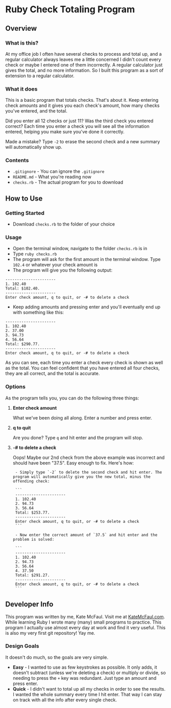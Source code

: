 # Ruby Check Totaling Program

## Overview

### What is this?

At my office job I often have several checks to process and total up, and a regular calculator always leaves me a little concerned I didn't count every check or maybe I entered one of them incorrectly. A regular calculator just gives the total, and no more information. So I built this program as a sort of extension to a regular calculator. 

### What it does

This is a basic program that totals checks. That's about it. Keep entering check amounts and it gives you each check's amount, how many checks you've entered, and the total. 

Did you enter all 12 checks or just 11? Was the third check you entered correct? Each time you enter a check you will see all the information entered, helping you make sure you've done it correctly.

Made a mistake? Type `-2` to erase the second check and a new summary will automatically show up.

### Contents

- `.gitignore` - You can ignore the `.gitignore`
- `README.md` - What you're reading now
- `checks.rb` - The actual program for you to download

## How to Use

### Getting Started

- Download `checks.rb` to the folder of your choice

### Usage

- Open the terminal window, navigate to the folder `checks.rb` is in
- Type `ruby checks.rb`
- The program will ask for the first amount in the terminal window. Type `102.4` or whatever your check amount is
- The program will give you the following output:

```
----------------------
1. 102.40
Total: $102.40.
----------------------
Enter check amount, q to quit, or -# to delete a check
```

- Keep adding amounts and pressing enter and you'll eventually end up with something like this:

```
----------------------
1. 102.40
2. 37.00
3. 94.73
4. 56.64
Total: $290.77.
----------------------
Enter check amount, q to quit, or -# to delete a check
```

As you can see, each time you enter a check every check is shown as well as the total. You can feel confident that you have entered all four checks, they are all correct, and the total is accurate.

### Options

As the program tells you, you can do the following three things:

1. **Enter check amount** 
	
	What we've been doing all along. Enter a number and press enter.

2. **q to quit**
	
	Are you done? Type `q` and hit enter and the program will stop.

3. **-# to delete a check**
	
	Oops! Maybe our 2nd check from the above example was incorrect and should have been "37.5". Easy enough to fix. Here's how:
	
		- Simply type `-2` to delete the second check and hit enter. The program will automatically give you the new total, minus the offending check:

		```
		----------------------
		1. 102.40
		2. 94.73
		3. 56.64
		Total: $253.77.
		----------------------
		Enter check amount, q to quit, or -# to delete a check
		```

		- Now enter the correct amount of `37.5` and hit enter and the problem is solved:

		```
		----------------------
		1. 102.40
		2. 94.73
		3. 56.64
		4. 37.50
		Total: $291.27.
		----------------------
		Enter check amount, q to quit, or -# to delete a check
		```

## Developer Info

This program was written by me, Kate McFaul. Visit me at <a href="http://katemcfaul.com">KateMcFaul.com</a>. While learning Ruby I wrote many (many) small programs to practice. This program I actually use almost every day at work and find it very useful. This is also my very first git repository! Yay me. 

### Design Goals

It doesn't do much, so the goals are very simple. 

- **Easy** - I wanted to use as few keystrokes as possible. It only adds, it doesn't subtract (unless we're deleting a check) or multiply or divide, so needing to press the `+` key was redundant. Just type an amount and press enter.
- **Quick** - I didn't want to total up all my checks in order to see the results. I wanted the whole summary every time I hit enter. That way I can stay on track with all the info after every single check. 





